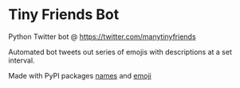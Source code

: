 # Tiny Friends Bot
Python Twitter bot @ https://twitter.com/manytinyfriends

Automated bot tweets out series of emojis with descriptions at a set interval. 

Made with PyPI packages [names](https://pypi.org/project/names/) and [emoji](https://pypi.org/project/emoji/)
